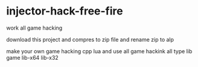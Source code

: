 # injector-hack-free-fire
work all game  hacking

download this project and compres to zip file and rename zip to alp





make your own game hacking cpp lua and use all game hackink all type lib game lib-x64 lib-x32

